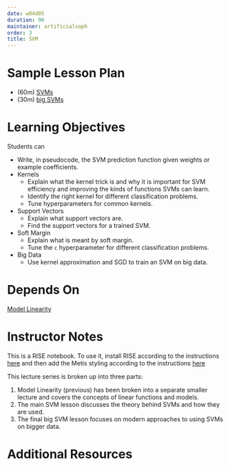 ```yaml
---
date: w04d05
duration: 90
maintainer: artificialsoph
order: 3
title: SVM
---
```


# Sample Lesson Plan
- (60m) [SVMs](SVM.ipynb)
- (30m) [big SVMs](big_SVM.ipynb)

# Learning Objectives

Students can

- Write, in pseudocode, the SVM prediction function given weights or example coefficients.
- Kernels
  - Explain what the kernel trick is and why it is important for SVM efficiency and improving the kinds of functions SVMs can learn.
  - Identify the right kernel for different classification problems.
  - Tune hyperparameters for common kernels.
- Support Vectors
  - Explain what support vectors are.
  - Find the support vectors for a trained SVM.
- Soft Margin
  - Explain what is meant by soft margin.
  - Tune the `c` hyperparameter for different classification problems.
- Big Data
  - Use kernel approximation and SGD to train an SVM on big data.

# Depends On

[Model Linearity](../model-linearity)

# Instructor Notes

This is a RISE notebook. To use it, install RISE according to the instructions [here](https://github.com/damianavila/RISE#installation) 
and then add the Metis styling according to the instructions [here](https://github.com/thisismetis/dscurriculum_gamma#custom-notebook-styling)

This lecture series is broken up into three parts:
1. Model Linearity (previous) has been broken into a separate smaller lecture and covers the concepts of linear functions and models.
2. The main SVM lesson discusses the theory behind SVMs and how they are used.
3. The final big SVM lesson focuses on modern approaches to using SVMs on bigger data.

# Additional Resources